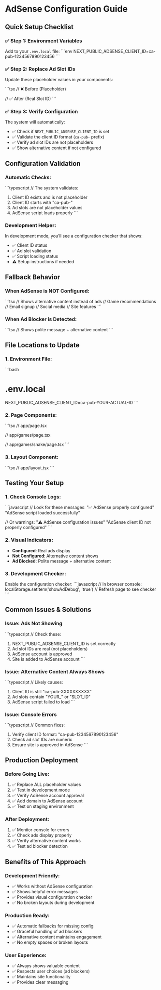 # AdSense Configuration Guide

## Quick Setup Checklist

### ✅ **Step 1: Environment Variables**
Add to your `.env.local` file:
\`\`\`env
NEXT_PUBLIC_ADSENSE_CLIENT_ID=ca-pub-1234567890123456
\`\`\`

### ✅ **Step 2: Replace Ad Slot IDs**
Update these placeholder values in your components:

\`\`\`tsx
// ❌ Before (Placeholder)
<AdWithFallback adSlot="YOUR_HEADER_BANNER_SLOT_ID" />

// ✅ After (Real Slot ID)
<AdWithFallback adSlot="1234567890" />
\`\`\`


### ✅ **Step 3: Verify Configuration**
The system will automatically:
- ✅ Check if `NEXT_PUBLIC_ADSENSE_CLIENT_ID` is set
- ✅ Validate the client ID format (`ca-pub-` prefix)
- ✅ Verify ad slot IDs are not placeholders
- ✅ Show alternative content if not configured

## Configuration Validation

### **Automatic Checks:**
\`\`\`typescript
// The system validates:
1. Client ID exists and is not placeholder
2. Client ID starts with "ca-pub-"
3. Ad slots are not placeholder values
4. AdSense script loads properly
\`\`\`

### **Development Helper:**
In development mode, you'll see a configuration checker that shows:
- ✅ Client ID status
- ✅ Ad slot validation
- ✅ Script loading status
- ⚠️ Setup instructions if needed

## Fallback Behavior

### **When AdSense is NOT Configured:**
\`\`\`tsx
// Shows alternative content instead of ads
<AlternativeContent type="games" />      // Game recommendations
<AlternativeContent type="newsletter" /> // Email signup
<AlternativeContent type="social" />     // Social media
<AlternativeContent type="features" />   // Site features
\`\`\`

### **When Ad Blocker is Detected:**
\`\`\`tsx
// Shows polite message + alternative content
<AdBlockerMessage variant="polite" />
<AlternativeContent type="games" />
\`\`\`

## File Locations to Update

### **1. Environment File:**
\`\`\`bash
# .env.local
NEXT_PUBLIC_ADSENSE_CLIENT_ID=ca-pub-YOUR-ACTUAL-ID
\`\`\`

### **2. Page Components:**
\`\`\`tsx
// app/page.tsx
<AdWithFallback adSlot="YOUR-ACTUAL-SLOT-ID" />

// app/games/page.tsx  
<AdWithFallback adSlot="YOUR-ACTUAL-SLOT-ID" />

// app/games/snake/page.tsx
<AdWithFallback adSlot="YOUR-ACTUAL-SLOT-ID" />
\`\`\`

### **3. Layout Component:**
\`\`\`tsx
// app/layout.tsx
<StickyAd adSlot="YOUR-ACTUAL-SLOT-ID" />
\`\`\`

## Testing Your Setup

### **1. Check Console Logs:**
\`\`\`javascript
// Look for these messages:
"✅ AdSense properly configured"
"AdSense script loaded successfully"

// Or warnings:
"⚠️ AdSense configuration issues"
"AdSense client ID not properly configured"
\`\`\`

### **2. Visual Indicators:**
- **Configured**: Real ads display
- **Not Configured**: Alternative content shows
- **Ad Blocked**: Polite message + alternative content

### **3. Development Checker:**
Enable the configuration checker:
\`\`\`javascript
// In browser console:
localStorage.setItem('showAdDebug', 'true')
// Refresh page to see checker
\`\`\`

## Common Issues & Solutions

### **Issue: Ads Not Showing**
\`\`\`typescript
// Check these:
1. NEXT_PUBLIC_ADSENSE_CLIENT_ID is set correctly
2. Ad slot IDs are real (not placeholders)
3. AdSense account is approved
4. Site is added to AdSense account
\`\`\`

### **Issue: Alternative Content Always Shows**
\`\`\`typescript
// Likely causes:
1. Client ID is still "ca-pub-XXXXXXXXXX"
2. Ad slots contain "YOUR_" or "SLOT_ID"
3. AdSense script failed to load
\`\`\`

### **Issue: Console Errors**
\`\`\`typescript
// Common fixes:
1. Verify client ID format: "ca-pub-1234567890123456"
2. Check ad slot IDs are numeric
3. Ensure site is approved in AdSense
\`\`\`

## Production Deployment

### **Before Going Live:**
1. ✅ Replace ALL placeholder values
2. ✅ Test in development mode
3. ✅ Verify AdSense account approval
4. ✅ Add domain to AdSense account
5. ✅ Test on staging environment

### **After Deployment:**
1. ✅ Monitor console for errors
2. ✅ Check ads display properly
3. ✅ Verify alternative content works
4. ✅ Test ad blocker detection

## Benefits of This Approach

### **Development Friendly:**
- ✅ Works without AdSense configuration
- ✅ Shows helpful error messages
- ✅ Provides visual configuration checker
- ✅ No broken layouts during development

### **Production Ready:**
- ✅ Automatic fallbacks for missing config
- ✅ Graceful handling of ad blockers
- ✅ Alternative content maintains engagement
- ✅ No empty spaces or broken layouts

### **User Experience:**
- ✅ Always shows valuable content
- ✅ Respects user choices (ad blockers)
- ✅ Maintains site functionality
- ✅ Provides clear messaging
